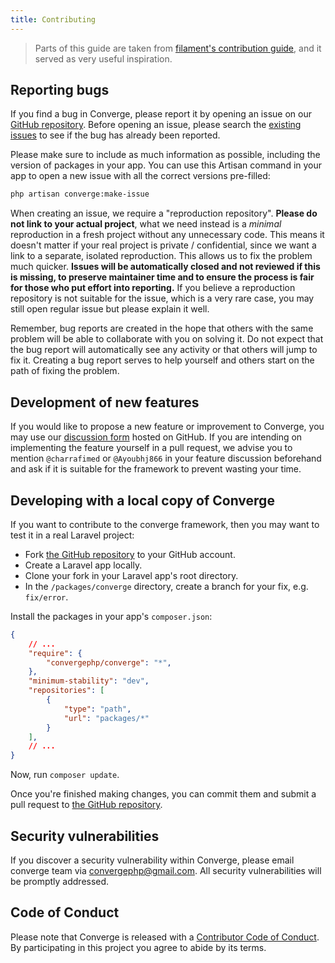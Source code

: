 ```yaml
---
title: Contributing
---
```


> Parts of this guide are taken from [filament's contribution guide](https://filamentphp.com/docs/3.x/support/contributing), and it served as very useful inspiration.

## Reporting bugs

If you find a bug in Converge, please report it by opening an issue on our [GitHub repository](https://github.com/convergephp/converge/issues/new/choose). Before opening an issue, please search the [existing issues](https://github.com/convergephp/converge/issues?q=is%3Aissue) to see if the bug has already been reported.

Please make sure to include as much information as possible, including the version of packages in your app. You can use this Artisan command in your app to open a new issue with all the correct versions pre-filled:

```bash
php artisan converge:make-issue
```

When creating an issue, we require a "reproduction repository". **Please do not link to your actual project**, what we need instead is a _minimal_ reproduction in a fresh project without any unnecessary code. This means it doesn't matter if your real project is private / confidential, since we want a link to a separate, isolated reproduction. This allows us to fix the problem much quicker. **Issues will be automatically closed and not reviewed if this is missing, to preserve maintainer time and to ensure the process is fair for those who put effort into reporting.** If you believe a reproduction repository is not suitable for the issue, which is a very rare case, you may still open regular issue but please explain it well. 

Remember, bug reports are created in the hope that others with the same problem will be able to collaborate with you on solving it. Do not expect that the bug report will automatically see any activity or that others will jump to fix it. Creating a bug report serves to help yourself and others start on the path of fixing the problem.

## Development of new features

If you would like to propose a new feature or improvement to Converge, you may use our [discussion form](https://github.com/convergephp/converge/discussions) hosted on GitHub. If you are intending on implementing the feature yourself in a pull request, we advise you to mention `@charrafimed` or `@Ayoubhj866` in your feature discussion beforehand and ask if it is suitable for the framework to prevent wasting your time.

## Developing with a local copy of Converge

If you want to contribute to the converge framework, then you may want to test it in a real Laravel project:

- Fork [the GitHub repository](https://github.com/convergephp/converge) to your GitHub account.
- Create a Laravel app locally.
- Clone your fork in your Laravel app's root directory.
- In the `/packages/converge` directory, create a branch for your fix, e.g. `fix/error`.

Install the packages in your app's `composer.json`:

```json
{
    // ...
    "require": {
        "convergephp/converge": "*",
    },
    "minimum-stability": "dev",
    "repositories": [
        {
            "type": "path",
            "url": "packages/*"
        }
    ],
    // ...
}
```

Now, run `composer update`.

Once you're finished making changes, you can commit them and submit a pull request to [the GitHub repository](https://github.com/convergephp/converge).



## Security vulnerabilities

If you discover a security vulnerability within Converge, please email converge team via [convergephp@gmail.com](mailto:convergephp@gmail.com). All security vulnerabilities will be promptly addressed.

## Code of Conduct

Please note that Converge is released with a [Contributor Code of Conduct](https://github.com/convergephp/converge/CODE_OF_CONDUCT.md). By participating in this project you agree to abide by its terms.
